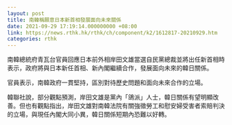 ```yaml
---
layout: post
title: 南韓稱願意日本新首相發展面向未來關係
date: 2021-09-29 17:19:14.000000000 +08:00
link: https://news.rthk.hk/rthk/ch/component/k2/1612817-20210929.htm
categories: rthk
---
```


南韓總統府青瓦台官員回應日本前外相岸田文雄當選自民黨總裁並將出任新首相時表示，政府將與日本新任首相、新內閣繼續合作，發展面向未來的韓日關係。

官員表示，南韓政府一貫堅持，區別對待歷史問題和面向未來合作的立場。

韓聯社說，部分觀點預測，岸田文雄是黨內「鴿派」人士，韓日關係有望明顯改善。但也有觀點指出，岸田文雄對南韓法院有關強徵勞工和慰安婦受害者索賠判決的立場，與現任內閣大同小異，韓日關係短期內恐難以好轉。
